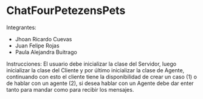 # ChatFourPetezensPets
Integrantes: 
- Jhoan Ricardo Cuevas
- Juan Felipe Rojas
- Paula Alejandra Buitrago 

Instrucciones: 
El usuario debe inicializar la clase del Servidor, luego inicializar la clase del Cliente y por último inicializar la clase de Agente, continuando con esto el cliente tiene la disponibilidad de crear un caso (1) o de hablar con un agente (2), si desea hablar con un Agente debe dar enter tanto para mandar como para recibir los mensajes. 
